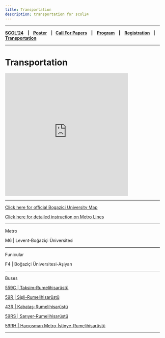 ```yaml
---
title: Transportation
description: transportation for scol24
---
```


---

**[SCOL'24][scol24] ‎ ‎ ‎ | ‎ ‎ ‎ [Poster][flyer] ‎ ‎ ‎ | ‎ ‎ ‎ [Call For Papers][cfp] ‎ ‎ ‎ | ‎ ‎ ‎ [Program][prog] ‎ ‎ ‎ | ‎ ‎ ‎ [Registration][reg] ‎ ‎ ‎ | ‎ ‎ ‎ [Transportation][tp]**

---

# Transportation

<iframe src="https://www.google.com/maps/embed?pb=!1m18!1m12!1m3!1d3007.3175414958214!2d29.050594915191475!3d41.083908122716714!2m3!1f0!2f0!3f0!3m2!1i1024!2i768!4f13.1!3m3!1m2!1s0x14cac93ac2612cc9%3A0xddaf30b9dc3a875d!2sDemir%20Demirgil%20Salonu!5e0!3m2!1sen!2sus!4v1673195896240!5m2!1sen!2sus" width="400" height="400" style="border:0;" allowfullscreen="" loading="lazy"></iframe>

---

[Click here for official Bogazici University Map](https://harita.boun.edu.tr/goster/22)

[Click here for detailed instruction on Metro Lines](http://www.boun.edu.tr/Assets/Documents/Dosyalar/Metroline.pdf)

---
Metro

M6 | Levent-Boğaziçi Üniversitesi

---

Funicular

F4 | Boğaziçi Üniversitesi-Aşiyan

---

Buses

[559C | Taksim-Rumelihisarüstü](https://www.iett.istanbul/en/main/hatlar/559C/RUMELİ%20HİSARÜSTÜ%20-%20TAKSİM-İETT-Otobüs-Sefer-Saatleri-ve-Durakları)

[59R | Şişli-Rumelihisarüstü](https://www.iett.istanbul/tr/main/hatlar/59R/RUMELİ%20HİSARÜSTÜ%20-%20ŞİŞLİ-İETT-Otobüs-Sefer-Saatleri-ve-Durakları)

[43R | Kabataş-Rumelihisarüstü](https://www.iett.istanbul/tr/main/hatlar/43R/RUMELİ%20HİSARÜSTÜ%20-%20KABATAŞ-İETT-Otobüs-Sefer-Saatleri-ve-Durakları)

[59RS | Sarıyer-Rumelihisarüstü](https://www.iett.istanbul/tr/main/hatlar/59RS/SARIYER%20-%20RUMELİ%20HİSARÜSTÜ-İETT-Otobüs-Sefer-Saatleri-ve-Durakları)

[59RH | Hacıosman Metro-İstinye-Rumelihisarüstü](https://www.iett.istanbul/tr/main/hatlar/59RH/RUMELİ%20HİSARÜSTÜ%20-%20HACIOSMAN%20METRO-İETT-Otobüs-Sefer-Saatleri-ve-Durakları)

---

[tp]: /scol/24/transportation
[reg]: /scol/24/registration
[scol24]: /scol/24
[cfp]: /scol/24/callforpapers
[prog]: /scol/24/program
[flyer]: http://scol.bogazici.edu.tr/src/SCOL24Flyer.png
